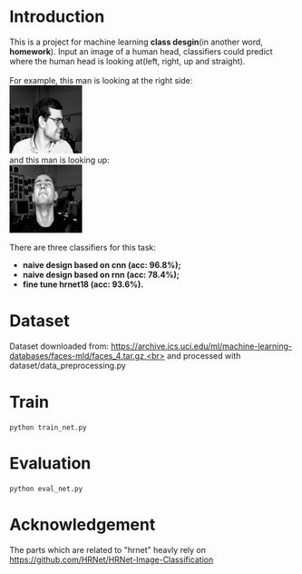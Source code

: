 # Introduction
This is a project for machine learning **class desgin**(in another word, **homework**).
Input an image of a human head, classifiers could predict where the human head is looking at(left, right, up and straight).<br>
<br>For example, this man is looking at the right side:<br>
![figure_look_right](https://github.com/Paradox-GG/where-are-you-looking-at/blob/main/figure_look_right.png)
<br>and this man is looking up:<br>
![figure_look_up](https://github.com/Paradox-GG/where-are-you-looking-at/blob/main/figure_look_up.png)

There are three classifiers for this task:<br>
* **naive design based on cnn (acc: 96.8%);**<br>
* **naive design based on rnn (acc: 78.4%);**<br>
* **fine tune hrnet18 (acc: 93.6%).**<br>

# Dataset
Dataset downloaded from: https://archive.ics.uci.edu/ml/machine-learning-databases/faces-mld/faces_4.tar.gz,<br>
and processed with dataset/data_preprocessing.py

# Train
    python train_net.py

# Evaluation
    python eval_net.py

# Acknowledgement
The parts which are related to "hrnet" heavly rely on https://github.com/HRNet/HRNet-Image-Classification
